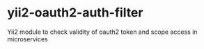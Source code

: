 # yii2-oauth2-auth-filter
Yii2 module to check validity of oauth2 token and scope access in microservices
